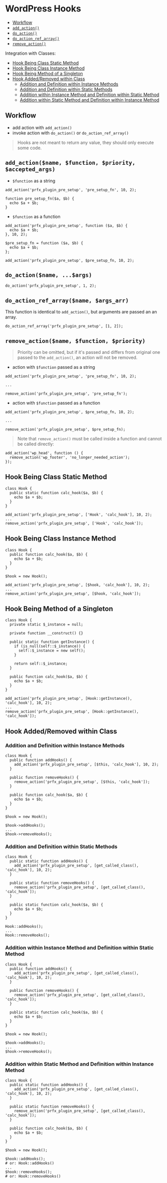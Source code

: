 # WordPress Hooks

* [Workflow](#workflow)
* [`add_action()`](#add_actionname-function-priority-accepted_args)
* [`do_action()`](#do_actionname-args)
* [`do_action_ref_array()`](#do_action_ref_arrayname-args_arr)
* [`remove_action()`](#remove_actionname-function-priority)

Integration with Classes:

* [Hook Being Class Static Method](#hook-being-class-static-method)
* [Hook Being Class Instance Method](#hook-being-class-instance-method)
* [Hook Being Method of a Singleton](#hook-being-method-of-a-singleton)
* [Hook Added/Removed within Class](#hook-addedremoved-within-class)
  * [Addition and Definition within Instance Methods](#addition-and-definition-within-instance-methods)
  * [Addition and Definition within Static Methods](#addition-and-definition-within-static-methods)
  * [Addition within Instance Method and Definition within Static Method](#addition-within-instance-method-and-definition-within-static-method)
  * [Addition within Static Method and Definition within Instance Method](#addition-within-static-method-and-definition-within-instance-method)

## Workflow

* add action with `add_action()`
* invoke action with `do_action()` or `do_action_ref_array()`

> Hooks are not meant to return any value, they should only execute some code.

## `add_action($name, $function, $priority, $accepted_args)`

* `$function` as a string

```
add_action('prfx_plugin_pre_setup', 'pre_setup_fn', 10, 2);

function pre_setup_fn($a, $b) {
  echo $a + $b;
}
```

* `$function` as a function

```
add_action('prfx_plugin_pre_setup', function ($a, $b) {
  echo $a + $b;
}, 10, 2);
```

```
$pre_setup_fn = function ($a, $b) {
  echo $a + $b;
};

add_action('prfx_plugin_pre_setup', $pre_setup_fn, 10, 2);
```

## `do_action($name, ...$args)`

```
do_action('prfx_plugin_pre_setup', 1, 2);
```

## `do_action_ref_array($name, $args_arr)`

This function is identical to `add_action()`, but arguments are passed an an array.

 ```
 do_action_ref_array('prfx_plugin_pre_setup', [1, 2]);
 ```

## `remove_action($name, $function, $priority)`

> Priority can be omitted, but if it's passed and differs from original one passed to the `add_action()`, an action will not be removed.

* action with `$function` passed as a string

```
add_action('prfx_plugin_pre_setup', 'pre_setup_fn', 10, 2);

...

remove_action('prfx_plugin_pre_setup', 'pre_setup_fn');
```

* action with `$function` passed as a function

```
add_action('prfx_plugin_pre_setup', $pre_setup_fn, 10, 2);

...

remove_action('prfx_plugin_pre_setup', $pre_setup_fn);
```

> Note that `remove_action()` must be called inside a function and cannot be called directly:

```
add_action('wp_head', function () {
  remove_action('wp_footer', 'no_longer_needed_action');
});
```

## Hook Being Class Static Method

```
class Hook {
  public static function calc_hook($a, $b) {
    echo $a + $b;
  }
}

add_action('prfx_plugin_pre_setup', ['Hook', 'calc_hook'], 10, 2);
...
remove_action('prfx_plugin_pre_setup', ['Hook', 'calc_hook']);
```

## Hook Being Class Instance Method

```
class Hook {
  public function calc_hook($a, $b) {
    echo $a + $b;
  }
}

$hook = new Hook();

add_action('prfx_plugin_pre_setup', [$hook, 'calc_hook'], 10, 2);
...
remove_action('prfx_plugin_pre_setup', [$hook, 'calc_hook']);
```

## Hook Being Method of a Singleton

```
class Hook {
  private static $_instance = null;

  private function __construct() {}

  public static function getInstance() {
    if (is_null(self::$_instance)) {
      self::$_instance = new self();
    }

    return self::$_instance;
  }

  public function calc_hook($a, $b) {
    echo $a + $b;
  }
}

add_action('prfx_plugin_pre_setup', [Hook::getInstance(), 'calc_hook'], 10, 2);
...
remove_action('prfx_plugin_pre_setup', [Hook::getInstance(), 'calc_hook']);
```

## Hook Added/Removed within Class

### Addition and Definition within Instance Methods

```
class Hook {
  public function addHooks() {
    add_action('prfx_plugin_pre_setup', [$this, 'calc_hook'], 10, 2);
  }

  public function removeHooks() {
    remove_action('prfx_plugin_pre_setup', [$this, 'calc_hook']);
  }

  public function calc_hook($a, $b) {
    echo $a + $b;
  }
}

$hook = new Hook();

$hook->addHooks();
...
$hook->removeHooks();
```

### Addition and Definition within Static Methods

```
class Hook {
  public static function addHooks() {
    add_action('prfx_plugin_pre_setup', [get_called_class(), 'calc_hook'], 10, 2);
  }

  public static function removeHooks() {
    remove_action('prfx_plugin_pre_setup', [get_called_class(), 'calc_hook']);
  }

  public static function calc_hook($a, $b) {
    echo $a + $b;
  }
}

Hook::addHooks();
...
Hook::removeHooks();
```

### Addition within Instance Method and Definition within Static Method

```
class Hook {
  public function addHooks() {
    add_action('prfx_plugin_pre_setup', [get_called_class(), 'calc_hook'], 10, 2);
  }

  public function removeHooks() {
    remove_action('prfx_plugin_pre_setup', [get_called_class(), 'calc_hook']);
  }

  public static function calc_hook($a, $b) {
    echo $a + $b;
  }
}

$hook = new Hook();

$hook->addHooks();
...
$hook->removeHooks();
```

### Addition within Static Method and Definition within Instance Method

```
class Hook {
  public static function addHooks() {
    add_action('prfx_plugin_pre_setup', [get_called_class(), 'calc_hook'], 10, 2);
  }

  public static function removeHooks() {
    remove_action('prfx_plugin_pre_setup', [get_called_class(), 'calc_hook']);
  }

  public function calc_hook($a, $b) {
    echo $a + $b;
  }
}

$hook = new Hook();

$hook::addHooks();
# or: Hook::addHooks()
...
$hook::removeHooks();
# or: Hook::removeHooks()
```